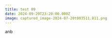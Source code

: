 ```yaml
---
title: test 09
date: 2024-09-20T23:20:00.000Z
image: captured_image-2024-07-20t003511.811.png
---
```

anb
